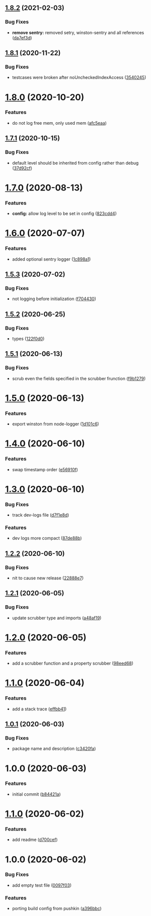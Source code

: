 ## [1.8.2](https://github.com/GoodTimeio/node-logger/compare/v1.8.1...v1.8.2) (2021-02-03)


### Bug Fixes

* **remove sentry:** removed setry, winston-sentry and all references ([da7ef3d](https://github.com/GoodTimeio/node-logger/commit/da7ef3d881f56bdd2f76f45705d322a70131c089))

## [1.8.1](https://github.com/GoodTimeio/node-logger/compare/v1.8.0...v1.8.1) (2020-11-22)


### Bug Fixes

* testcases were broken after noUncheckedIndexAccess ([3540245](https://github.com/GoodTimeio/node-logger/commit/35402453339994828906990b84562960b1d3d835))

# [1.8.0](https://github.com/GoodTimeio/node-logger/compare/v1.7.1...v1.8.0) (2020-10-20)


### Features

* do not log free mem, only used mem ([afc5eaa](https://github.com/GoodTimeio/node-logger/commit/afc5eaa42c5a71d1c6b4a5bff96108c3bfef3544))

## [1.7.1](https://github.com/GoodTimeio/node-logger/compare/v1.7.0...v1.7.1) (2020-10-15)


### Bug Fixes

* default level should be inherited from config rather than debug ([37d92cf](https://github.com/GoodTimeio/node-logger/commit/37d92cf9beab01f5d6c11033d0051b09a7dc9647))

# [1.7.0](https://github.com/GoodTimeio/node-logger/compare/v1.6.0...v1.7.0) (2020-08-13)


### Features

* **config:** allow log level to be set in config ([823cdd4](https://github.com/GoodTimeio/node-logger/commit/823cdd495e4000eda4e614393fdb4e591ae033be))

# [1.6.0](https://github.com/GoodTimeio/node-logger/compare/v1.5.3...v1.6.0) (2020-07-07)


### Features

* added optional sentry logger ([1c898a1](https://github.com/GoodTimeio/node-logger/commit/1c898a1c57b628dd86d126c8798ba6e48e407968))

## [1.5.3](https://github.com/GoodTimeio/node-logger/compare/v1.5.2...v1.5.3) (2020-07-02)


### Bug Fixes

* not logging before initialization ([f704430](https://github.com/GoodTimeio/node-logger/commit/f7044302f1d7c326766d9a1bec488e54735d9c46))

## [1.5.2](https://github.com/GoodTimeio/node-logger/compare/v1.5.1...v1.5.2) (2020-06-25)


### Bug Fixes

* types ([122f0d0](https://github.com/GoodTimeio/node-logger/commit/122f0d01974cf73a958cd3c9c06fe7f817de2188))

## [1.5.1](https://github.com/GoodTimeio/node-logger/compare/v1.5.0...v1.5.1) (2020-06-13)


### Bug Fixes

* scrub even the fields specified in the scrubber frunction ([f9b1279](https://github.com/GoodTimeio/node-logger/commit/f9b1279eee4924ea6e64c36b37f2c3a3ce3bd796))

# [1.5.0](https://github.com/GoodTimeio/node-logger/compare/v1.4.0...v1.5.0) (2020-06-13)


### Features

* export winston from node-logger ([1d101c6](https://github.com/GoodTimeio/node-logger/commit/1d101c6b0fc3e98424f5f4bd64f23b713063974d))

# [1.4.0](https://github.com/GoodTimeio/node-logger/compare/v1.3.0...v1.4.0) (2020-06-10)


### Features

* swap timestamp order ([e56910f](https://github.com/GoodTimeio/node-logger/commit/e56910fda1c11e9af7e34dc847557be025c0baa9))

# [1.3.0](https://github.com/GoodTimeio/node-logger/compare/v1.2.2...v1.3.0) (2020-06-10)


### Bug Fixes

* track dev-logs file ([d7f1e8d](https://github.com/GoodTimeio/node-logger/commit/d7f1e8d16cdae033530244c54ba3101c399d3a56))


### Features

* dev logs more compact ([87de88b](https://github.com/GoodTimeio/node-logger/commit/87de88b9b6df0f3cd4bd85d1f04be9a97d06d4d6))

## [1.2.2](https://github.com/GoodTimeio/node-logger/compare/v1.2.1...v1.2.2) (2020-06-10)


### Bug Fixes

* nit to cause new release ([22888e7](https://github.com/GoodTimeio/node-logger/commit/22888e7a4bc67e3ccaf2d9fc55188ceee3dcb3b8))

## [1.2.1](https://github.com/GoodTimeio/node-logger/compare/v1.2.0...v1.2.1) (2020-06-05)


### Bug Fixes

* update scrubber type and imports ([a48af19](https://github.com/GoodTimeio/node-logger/commit/a48af195ce933f28b28b1f33f757dfc26a1884fe))

# [1.2.0](https://github.com/GoodTimeio/node-logger/compare/v1.1.0...v1.2.0) (2020-06-05)


### Features

* add a scrubber function and a property scrubber ([98eed68](https://github.com/GoodTimeio/node-logger/commit/98eed68a979a1d8d378aa9f37708c5ac5330fe7d))

# [1.1.0](https://github.com/GoodTimeio/node-logger/compare/v1.0.1...v1.1.0) (2020-06-04)


### Features

* add a stack trace ([effbb41](https://github.com/GoodTimeio/node-logger/commit/effbb415c147f6e38ab73279270664c820db7c4b))

## [1.0.1](https://github.com/GoodTimeio/node-logger/compare/v1.0.0...v1.0.1) (2020-06-03)


### Bug Fixes

* package name and description ([c3420fa](https://github.com/GoodTimeio/node-logger/commit/c3420fa6ac8e9dc09bf2e718be6d0265aa933037))

# 1.0.0 (2020-06-03)


### Features

* initial commit ([b84421a](https://github.com/GoodTimeio/node-logger/commit/b84421a5cca5e2b5e4248b35b4ee80a887d09905))

# [1.1.0](https://github.com/GoodTimeio/goodtime-node-package-template/compare/v1.0.0...v1.1.0) (2020-06-02)


### Features

* add readme ([d700cef](https://github.com/GoodTimeio/goodtime-node-package-template/commit/d700cef5bac094a12051fbaa8dae8e18dac9ddc2))

# 1.0.0 (2020-06-02)


### Bug Fixes

* add empty test file ([0097f03](https://github.com/GoodTimeio/goodtime-node-package-template/commit/0097f03535b5a78f5e13e5cdb7adcf881a597bef))


### Features

* porting build config from pushkin ([a396bbc](https://github.com/GoodTimeio/goodtime-node-package-template/commit/a396bbc2ab60dacfa49fdbcf1c77410c7fe55a79))
